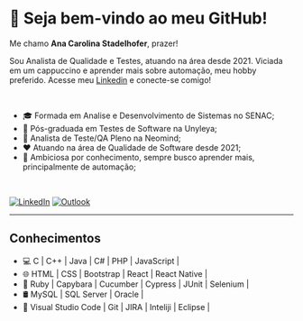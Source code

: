 
# 👋 Seja bem-vindo ao meu GitHub!
  
Me chamo <b>Ana Carolina Stadelhofer</b></a>, prazer!

Sou Analista de Qualidade e Testes, atuando na área desde 2021. Viciada em um cappuccino e aprender mais sobre automação, meu hobby preferido. Acesse meu [Linkedin](https://www.linkedin.com/in/ana-carolina-stadelhofer/) e conecte-se comigo!

<br />


- 🎓 Formada em Analise e Desenvolvimento de Sistemas no SENAC;
- 🐞 Pós-graduada em Testes de Software na Unyleya;
- 💼 Analista de Teste/QA Pleno na Neomind;
- ❤️ Atuando na área de Qualidade de Software desde 2021;
- 🥇 Ambiciosa por conhecimento, sempre busco aprender mais, principalmente de automação;

<br />

[![LinkedIn](https://img.shields.io/badge/linkedin-%230077B5.svg?style=for-the-badge&logo=linkedin&logoColor=white)](https://www.linkedin.com/in/ana-carolina-stadelhofer/)
[![Outlook](https://img.shields.io/badge/Microsoft_Outlook-0078D4?style=for-the-badge&logo=microsoft-outlook&logoColor=white)](mailto:ana.stadelhofer@outlook.com)

<hr />

## Conhecimentos

- 💻 C | C++ | Java | C# | PHP | JavaScript |
- 🌐 HTML | CSS | Bootstrap | React | React Native |
- 🤖 Ruby | Capybara | Cucumber | Cypress | JUnit | Selenium |
- 🛢 MySQL | SQL Server | Oracle |
- 🔧 Visual Studio Code | Git | JIRA | Inteliji | Eclipse |


